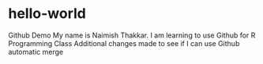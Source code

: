 # hello-world
Github Demo
My name is Naimish Thakkar. I am learning to use Github for R Programming Class
Additional changes made to see if I can use Github automatic merge
